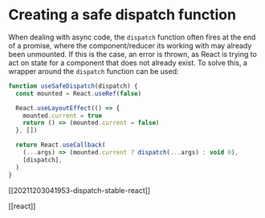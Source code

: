 # Creating a safe dispatch function

When dealing with async code, the `dispatch` function often fires at the end of a promise, where the component/reducer its working with may already been unmounted. If this is the case, an error is thrown, as React is trying to act on state for a component that does not already exist. To solve this, a wrapper around the `dispatch` function can be used:

```jsx
function useSafeDispatch(dispatch) {
  const mounted = React.useRef(false)

  React.useLayoutEffect(() => {
    mounted.current = true
    return () => (mounted.current = false)
  }, [])

  return React.useCallback(
    (...args) => (mounted.current ? dispatch(...args) : void 0),
    [dispatch],
  )
}
```

[[20211203041953-dispatch-stable-react]]

[[react]]